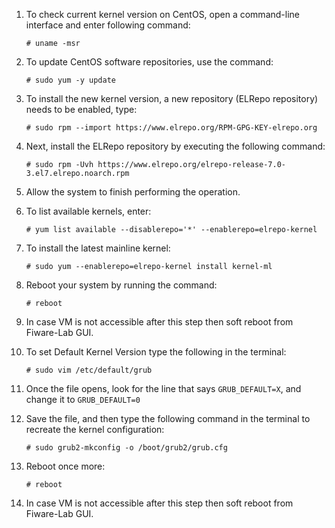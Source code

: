 1. To check current kernel version on CentOS, open a command-line interface and enter following command:

	```# uname -msr```

2. To update CentOS software repositories, use the command:

	```# sudo yum -y update```
3. To install the new kernel version, a new repository (ELRepo repository) needs to be enabled, type:

	```# sudo rpm --import https://www.elrepo.org/RPM-GPG-KEY-elrepo.org```

4. Next, install the ELRepo repository by executing the following command:

	```# sudo rpm -Uvh https://www.elrepo.org/elrepo-release-7.0-3.el7.elrepo.noarch.rpm```

5. Allow the system to finish performing the operation.
6. To list available kernels, enter:

	```# yum list available --disablerepo='*' --enablerepo=elrepo-kernel```

7. To install the latest mainline kernel:

	```# sudo yum --enablerepo=elrepo-kernel install kernel-ml```

8. Reboot your system by running the command:

	```# reboot```

9. In case VM is not accessible after this step then soft reboot from Fiware-Lab GUI.
10. To set Default Kernel Version type the following in the terminal:

	```# sudo vim /etc/default/grub```
11. Once the file opens, look for the line that says ```GRUB_DEFAULT=X```, and change it to ```GRUB_DEFAULT=0```
12. Save the file, and then type the following command in the terminal to recreate the kernel configuration:

	```# sudo grub2-mkconfig -o /boot/grub2/grub.cfg```

13. Reboot once more:

	```# reboot```

14. In case VM is not accessible after this step then soft reboot from Fiware-Lab GUI.

